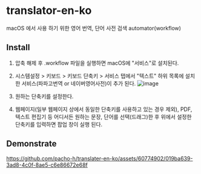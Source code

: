 # translator-en-ko
macOS 에서 사용 하기 위한 영어 번역, 단어 사전 검색 automator(workflow)

## Install
1. 압축 해제 후 .workflow 파일을 실행하면 macOS에 "서비스"로 설치된다.
2. 시스템설정 > 키보드 > 키보드 단축키 > 서비스 탭에서 "텍스트" 하위 목록에 설치한 서비스(파파고번역 or 네이버영어사전)이 추가 된다.
![image](https://github.com/pacho-h/translater-en-ko/assets/60774902/a4c9ebc3-f667-4732-9934-084029addcc7)

3. 원하는 단축키를 설정한다.
4. 웹페이지(일부 웹페이지 상에서 동일한 단축키를 사용하고 있는 경우 제외), PDF, 텍스트 편집기 등 어디서든 원하는 문장, 단어를 선택(드래그)한 후 위에서 설정한 단축키를 입력하면 팝업 창이 실행 된다.

## Demonstrate

https://github.com/pacho-h/translater-en-ko/assets/60774902/019ba639-3ad8-4c0f-8ae5-c6e86672e68f
